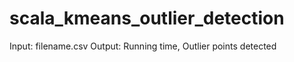 # scala_kmeans_outlier_detection

Input: filename.csv
Output: Running time, Outlier points detected
